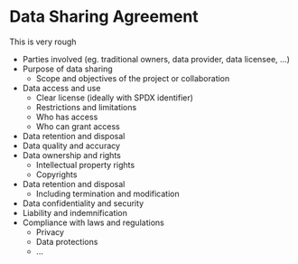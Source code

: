 # Data Sharing Agreement

This is very rough

- Parties involved (eg. traditional owners, data provider, data licensee, ...)
- Purpose of data sharing
  - Scope and objectives of the project or collaboration
- Data access and use
  - Clear license (ideally with SPDX identifier)
  - Restrictions and limitations
  - Who has access
  - Who can grant access
- Data retention and disposal
- Data quality and accuracy
- Data ownership and rights
  - Intellectual property rights
  - Copyrights
- Data retention and disposal
  - Including termination and modification
- Data confidentiality and security
- Liability and indemnification
- Compliance with laws and regulations
  - Privacy
  - Data protections
  - ...
